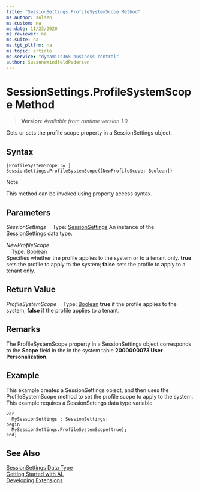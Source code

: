 ```yaml
---
title: "SessionSettings.ProfileSystemScope Method"
ms.author: solsen
ms.custom: na
ms.date: 11/23/2020
ms.reviewer: na
ms.suite: na
ms.tgt_pltfrm: na
ms.topic: article
ms.service: "dynamics365-business-central"
author: SusanneWindfeldPedersen
---
```

[//]: # (START>DO_NOT_EDIT)
[//]: # (IMPORTANT:Do not edit any of the content between here and the END>DO_NOT_EDIT.)
[//]: # (Any modifications should be made in the .xml files in the ModernDev repo.)
# SessionSettings.ProfileSystemScope Method
> **Version**: _Available from runtime version 1.0._

Gets or sets the profile scope property in a SessionSettings object.


## Syntax
```
[ProfileSystemScope := ]  SessionSettings.ProfileSystemScope([NewProfileScope: Boolean])
```
> [!NOTE]
> This method can be invoked using property access syntax.
## Parameters
*SessionSettings*
&emsp;Type: [SessionSettings](sessionsettings-data-type.md)
An instance of the [SessionSettings](sessionsettings-data-type.md) data type.

*NewProfileScope*  
&emsp;Type: [Boolean](../boolean/boolean-data-type.md)  
Specifies whether the profile applies to the system or to a tenant only. **true** sets the profile to apply to the system; **false** sets the profile to apply to a tenant only.  


## Return Value
*ProfileSystemScope*
&emsp;Type: [Boolean](../boolean/boolean-data-type.md)
**true** if the profile applies to the system; **false** if the profile applies to a tenant.
      


[//]: # (IMPORTANT: END>DO_NOT_EDIT)

## Remarks
The ProfileSystemScope property in a SessionSettings object corresponds to the **Scope** field in the in the system table **2000000073 User Personalization**.

## Example
This example creates a SessionSettings object, and then uses the ProfileSystemScope method to set the profile scope to apply to the system. This example requires a SessionSettings data type variable.

```
var
  MySessionSettings : SessionSettings;
begin
  MySessionSettings.ProfileSystemScope(true);
end;  
```  

## See Also
[SessionSettings Data Type](sessionsettings-data-type.md)  
[Getting Started with AL](../../devenv-get-started.md)  
[Developing Extensions](../../devenv-dev-overview.md)